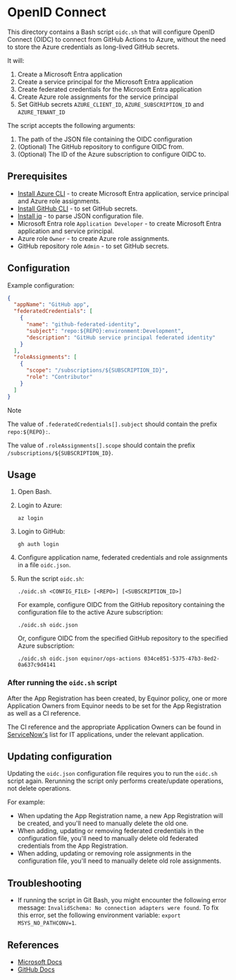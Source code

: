# OpenID Connect

This directory contains a Bash script `oidc.sh` that will configure OpenID Connect (OIDC) to connect from GitHub Actions to Azure, without the need to store the Azure credentials as long-lived GitHub secrets.

It will:

1. Create a Microsoft Entra application
1. Create a service principal for the Microsoft Entra application
1. Create federated credentials for the Microsoft Entra application
1. Create Azure role assignments for the service principal
1. Set GitHub secrets `AZURE_CLIENT_ID`, `AZURE_SUBSCRIPTION_ID` and `AZURE_TENANT_ID`

The script accepts the following arguments:

1. The path of the JSON file containing the OIDC configuration
1. (Optional) The GitHub repository to configure OIDC from.
1. (Optional) The ID of the Azure subscription to configure OIDC to.

## Prerequisites

- [Install Azure CLI](https://docs.microsoft.com/en-us/cli/azure/install-azure-cli) - to create Microsoft Entra application, service principal and Azure role assignments.
- [Install GitHub CLI](https://cli.github.com) - to set GitHub secrets.
- [Install jq](https://stedolan.github.io/jq/download/) - to parse JSON configuration file.
- Microsoft Entra role `Application Developer` - to create Microsoft Entra application and service principal.
- Azure role `Owner` - to create Azure role assignments.
- GitHub repository role `Admin` - to set GitHub secrets.

## Configuration

Example configuration:

```json
{
  "appName": "GitHub app",
  "federatedCredentials": [
    {
      "name": "github-federated-identity",
      "subject": "repo:${REPO}:environment:Development",
      "description": "GitHub service principal federated identity"
    }
  ],
  "roleAssignments": [
    {
      "scope": "/subscriptions/${SUBSCRIPTION_ID}",
      "role": "Contributor"
    }
  ]
}
```

> [!Note]
>
> The value of `.federatedCredentials[].subject` should contain the prefix `repo:${REPO}:`.
>
> The value of `.roleAssignments[].scope` should contain the prefix `/subscriptions/${SUBSCRIPTION_ID}`.

## Usage

1. Open Bash.

1. Login to Azure:

    ```console
    az login
    ```

1. Login to GitHub:

    ```console
    gh auth login
    ```

1. Configure application name, federated credentials and role assignments in a file `oidc.json`.

1. Run the script `oidc.sh`:

    ```console
    ./oidc.sh <CONFIG_FILE> [<REPO>] [<SUBSCRIPTION_ID>]
    ```

    For example, configure OIDC from the GitHub repository containing the configuration file to the active Azure subscription:

    ```console
    ./oidc.sh oidc.json
    ```

    Or, configure OIDC from the specified GitHub repository to the specified Azure subscription:

    ```console
    ./oidc.sh oidc.json equinor/ops-actions 034ce851-5375-47b3-8ed2-0a637c9d4141
    ```

### After running the `oidc.sh` script

After the App Registration has been created, by Equinor policy, one or more Application Owners from Equinor needs to be set for the App Registration as well as a CI reference.

The CI reference and the appropriate Application Owners can be found in [ServiceNow's](https://equinor.service-now.com/selfservice?id=cmdb_ci_list&table=cmdb_ci_spkg&spa=1&filter=operational_statusNOT%20IN2,5&p=1) list for IT applications, under the relevant application.

## Updating configuration

Updating the `oidc.json` configuration file requires you to run the `oidc.sh` script again.
Rerunning the script only performs create/update operations, not delete operations.

For example:

- When updating the App Registration name, a new App Registration will be created, and you'll need to manually delete the old one.
- When adding, updating or removing federated credentials in the configuration file, you'll need to manually delete old federated credentials from the App Registration.
- When adding, updating or removing role assignments in the configuration file, you'll need to manually delete old role assignments.

## Troubleshooting

- If running the script in Git Bash, you might encounter the following error message: `InvalidSchema: No connection adapters were found`. To fix this error, set the following environment variable: `export MSYS_NO_PATHCONV=1`.

## References

- [Microsoft Docs](https://docs.microsoft.com/en-us/azure/developer/github/connect-from-azure)
- [GitHub Docs](https://docs.github.com/en/actions/deployment/security-hardening-your-deployments/configuring-openid-connect-in-azure)
